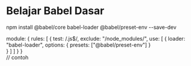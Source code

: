 # Belajar Babel Dasar

npm install @babel/core babel-loader @babel/preset-env --save-dev

module: {
        rules: [
            {
                test: /\.js$/,
                exclude: "/node_modules/",
                use: [
                    {
                        loader: "babel-loader",
                        options: {
                            presets: ["@babel/preset-env"]
                        }     
                    }
                ]
        ]   }
    }        
// contoh